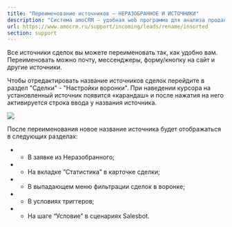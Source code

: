 ```yaml
---
title: "Переименование источников — НЕРАЗОБРАННОЕ И ИСТОЧНИКИ"
description: "Система amoCRM – удобная web программа для анализа продаж, доступная в режиме online из любой точки мира! Подробности узнавайте по указанным на сайте телефонам в Москве."
url: https://www.amocrm.ru/support/incoming/leads/rename/insorted
section: support
---
```


Все источники сделок вы можете переименовать так, как удобно вам. Переименовать можно почту, мессенджеры, форму/кнопку на сайт и другие источники.

Чтобы отредактировать название источников сделок перейдите в раздел "Сделки" - "Настройки воронки". При наведении курсора на установленный источник появится «карандаш» и после нажатия на него активируется строка ввода у названия источника.

![](/uploads/2022/06/unsorted_rename.png)

После переименования новое название источника будет отображаться в следующих разделах:

- - В заявке из Неразобранного;
- - На вкладке “Статистика” в карточке сделки;
- - В выпадающем меню фильтрации сделок в воронке;
- - В условиях триггеров;
- - На шаге “Условие” в сценариях Salesbot.